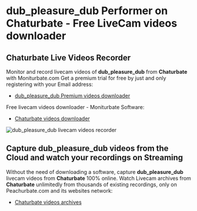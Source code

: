 # dub_pleasure_dub Performer on Chaturbate - Free LiveCam videos downloader

## Chaturbate Live Videos Recorder

Monitor and record livecam videos of **dub_pleasure_dub** from **Chaturbate** with Moniturbate.com
Get a premium trial for free by just and only registering with your Email address:
* [dub_pleasure_dub Premium videos downloader](https://moniturbate.com/request-demo-licence-key.html)

Free livecam videos downloader - Moniturbate Software:
* [Chaturbate videos downloader](https://moniturbate.com/moniturbate-download-software.html)

![dub_pleasure_dub livecam videos recorder](https://peachurnet.com/templates/moniturbate-software.png)


## Capture dub_pleasure_dub videos from the Cloud and watch your recordings on Streaming

Without the need of downloading a software, capture **dub_pleasure_dub** livecam videos from **Chaturbate** 100% online.
Watch Livecam archives from **Chaturbate** unlimitedly from thousands of existing recordings, only on Peachurbate.com and its websites network:
* [Chaturbate videos archives](https://peachurnet.com/)